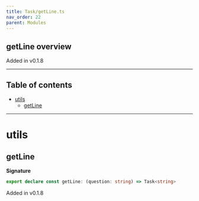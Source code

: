 ```yaml
---
title: Task/getLine.ts
nav_order: 22
parent: Modules
---
```


## getLine overview

Added in v0.1.8

---

<h2 class="text-delta">Table of contents</h2>

- [utils](#utils)
  - [getLine](#getline)

---

# utils

## getLine

**Signature**

```ts
export declare const getLine: (question: string) => Task<string>
```

Added in v0.1.8
